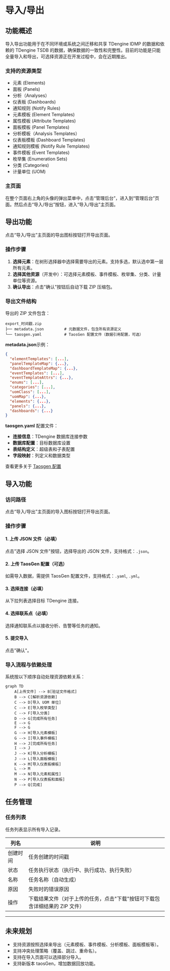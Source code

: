 # 导入/导出

## 功能概述

导入导出功能用于在不同环境或系统之间迁移和共享 TDengine IDMP 的数据和依赖的 TDengine TSDB 的数据，确保数据的一致性和完整性。目前的功能是只能全量导入和导出，可选择资源正在开发过程中，会在近期推出。

### 支持的资源类型

- 元素 (Elements)
- 面板 (Panels)
- 分析（Analyses）
- 仪表板 (Dashboards)
- 通知规则 (Notify Rules)
- 元素模板 (Element Templates)
- 属性模板 (Attribute Templates)
- 面板模板 (Panel Templates)
- 分析模板（Analysis Templates）
- 仪表板模板 (Dashboard Templates)
- 通知规则模板 (Notify Rule Templates)
- 事件模板 (Event Templates)
- 枚举集 (Enumeration Sets)
- 分类 (Categories)
- 计量单位 (UOM)

### 主页面

在整个页面右上角的头像的弹出菜单中，点击“管理后台”，进入到“管理后台”页面。然后点击“导入/导出”按钮，进入“导入/导出”主页面。

## 导出功能

点击“导入/导出”主页面的导出图标按钮打开导出页面。

### 操作步骤

1. **选择元素**：在树形选择器中选择需要导出的元素。支持多选，默认选中第一层所有元素。
2. **选择其他资源**（开发中）：可选择元素模板、事件模板、枚举集、分类、计量单位等资源。
3. **确认导出**：点击"确认"按钮后自动下载 ZIP 压缩包。

### 导出文件结构

导出的 ZIP 文件包含：

```
export_时间戳.zip
├── metadata.json         # 元数据文件，包含所有资源定义
└── taosgen.yaml          # TaosGen 配置文件（数据引用配置，可选）
```

**metadata.json**示例：

```json
{
  "elementTemplates": [...],
  "panelTemplateMap": {...},
  "dashboardTemplateMap": {...},
  "eventTemplates": [...],
  "eventTemplateAttrs": {...},
  "enums": [...],
  "categories": [...],
  "uomClass": [...],
  "uomMap": {...},
  "elements": {...},
  "panels": {...},
  "dashboards": {...}
}
```

**taosgen.yaml** 配置文件：

- **连接信息**：TDengine 数据库连接参数
- **数据库配置**：目标数据库设置
- **表结构定义**：超级表和子表配置
- **字段映射**：列定义和数据类型

查看更多关于 [Taosgen 配置](https://docs.taosdata.com/reference/tools/taosgen/)

## 导入功能

### 访问路径

点击“导入/导出”主页面的导入图标按钮打开导出页面。

### 操作步骤

#### 1. 上传 JSON 文件（必填）

点击"选择 JSON 文件"按钮，选择导出的 JSON 文件，支持格式：`.json`。

#### 2. 上传 TaosGen 配置（可选）

如需导入数据，需提供 TaosGen 配置文件，支持格式：`.yaml`, `.yml`。

#### 3. 选择连接（必填）

从下拉列表选择目标 TDengine 连接。

#### 4. 选择联系点（必填）

选择通知联系点以接收分析、告警等任务的通知。

#### 5. 提交导入

点击"确认"。

### 导入流程与依赖处理

系统按以下顺序自动处理资源依赖关系：

```mermaid
graph TD
    A[上传文件] --> B[验证文件格式]
    B --> C[解析资源依赖]
    C --> D[导入 UOM 单位]
    C --> E[导入枚举类型]
    C --> F[导入分类]
    D --> G[完成所有任务]
    E --> G
    F --> G
    G --> H[导入元素模板]
    G --> I[导入事件模板]
    H --> J[完成所有任务]
    I --> J
    J --> K[导入分析模板]
    J --> L[导入面板模板]
    K --> M[导入仪表板模板]
    L --> M
    M --> N[导入元素和属性]
    N --> P[导入仪表板和面板]
    P --> Q[完成]
```

## 任务管理

### 任务列表

任务列表显示所有导入记录。

| 列名     | 说明                                                                        |
| -------- | --------------------------------------------------------------------------- |
| 创建时间 | 任务创建的时间戳                                                            |
| 状态     | 任务执行状态（执行中、执行成功、执行失败）                                  |
| 名称     | 任务名称（自动生成）                                                        |
| 原因     | 失败时的错误原因                                                            |
| 操作     | 下载结果文件（对于上传的任务，点击"下载"按钮可下载包含详细结果的 ZIP 文件） |

---

## 未来规划

- 支持资源按照选择来导出（元素模板、事件模板、分析模板、面板模板等）。
- 支持冲突处理策略（覆盖、跳过、重命名）。
- 支持在导入页面可以选择部分导入。
- 支持新版本 taosGen，增加数据回放功能。
